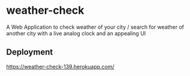 # weather-check
A Web Application to check weather of your city / search for weather of another city with a live analog clock and an appealing UI

## Deployment
https://weather-check-139.herokuapp.com/
